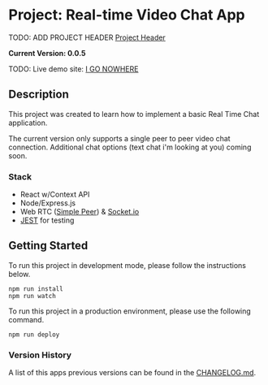 # Project: Real-time Video Chat App

TODO: ADD PROJECT HEADER [Project Header](#)

**Current Version: 0.0.5**

TODO: Live demo site: [I GO NOWHERE](#)

## Description

This project was created to learn how to implement a basic Real Time Chat
application.

The current version only supports a single peer to peer video chat connection.
Additional chat options (text chat i'm looking at you) coming soon.

### Stack

- React w/Context API
- Node/Express.js
- Web RTC ([Simple Peer](https://www.npmjs.com/package/simple-peer)) &
  [Socket.io](https://socket.io/)
- [JEST](https://jestjs.io/docs/getting-started) for testing

## Getting Started

To run this project in development mode, please follow the instructions below.

```
npm run install
npm run watch
```

To run this project in a production environment, please use the following
command.

```
npm run deploy
```

### Version History

A list of this apps previous versions can be found in the
[CHANGELOG.md](/CHANGELOG.md).
